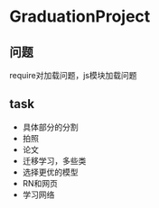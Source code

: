 # GraduationProject

## 问题
require对加载问题，js模块加载问题

## task
* 具体部分的分割
* 拍照
* 论文
* 迁移学习，多些类
* 选择更优的模型
* RN和网页
* 学习网络
